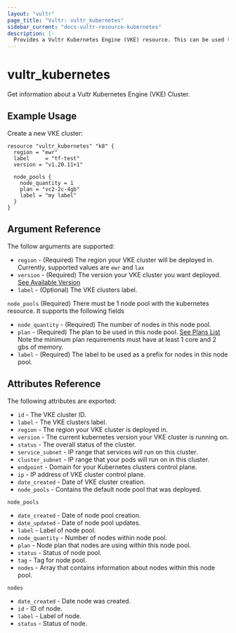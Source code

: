 ```yaml
---
layout: "vultr"
page_title: "Vultr: vultr_kubernetes"
sidebar_current: "docs-vultr-resource-kubernetes"
description: |-
  Provides a Vultr Kubernetes Engine (VKE) resource. This can be used to create, read, modify, and delete VKE clusters on your Vultr account.
---
```


# vultr_kubernetes

Get information about a Vultr Kubernetes Engine (VKE) Cluster.

## Example Usage

Create a new VKE cluster:

```hcl
resource "vultr_kubernetes" "k8" {
  region = "ewr"
  label     = "tf-test"
  version = "v1.20.11+1"

  node_pools {
    node_quantity = 1
    plan = "vc2-2c-4gb"
    label = "my label"
  }
} 
```

## Argument Reference

The follow arguments are supported:

* `region` - (Required) The region your VKE cluster will be deployed in. Currently, supported values are `ewr` and `lax`
* `version` - (Required) The version your VKE cluster you want deployed. [See Available Version](https://www.vultr.com/api/#operation/get-kubernetes-versions)
* `label` - (Optional) The VKE clusters label.


`node_pools` (Required) There must be 1 node pool with the kubernetes resource. It supports the following fields

* `node_quantity` - (Required) The number of nodes in this node pool.
* `plan` - (Required) The plan to be used in this node pool. [See Plans List](https://www.vultr.com/api/#operation/list-plans) Note the minimum plan requirements must have at least 1 core and 2 gbs of memory.
* `label` - (Required) The label to be used as a prefix for nodes in this node pool.



## Attributes Reference

The following attributes are exported:
* `id` - The VKE cluster ID.
* `label` - The VKE clusters label.
* `region` - The region your VKE cluster is deployed in.
* `version` - The current kubernetes version your VKE cluster is running on.
* `status` - The overall status of the cluster.
* `service_subnet` - IP range that services will run on this cluster.
* `cluster_subnet` - IP range that your pods will run on in this cluster.
* `endpoint` - Domain for your Kubernetes clusters control plane.
* `ip` - IP address of VKE cluster control plane.
* `date_created` - Date of VKE cluster creation.
* `node_pools` - Contains the default node pool that was deployed.

`node_pools`

* `date_created` - Date of node pool creation.
* `date_updated` - Date of node pool updates.
* `label` - Label of node pool.
* `node_quantity` - Number of nodes within node pool.
* `plan` - Node plan that nodes are using within this node pool.
* `status` - Status of node pool.
* `tag` - Tag for node pool.
* `nodes` - Array that contains information about nodes within this node pool.

`nodes`

* `date_created` - Date node was created.
* `id` - ID of node.
* `label` - Label of node.
* `status` - Status of node.